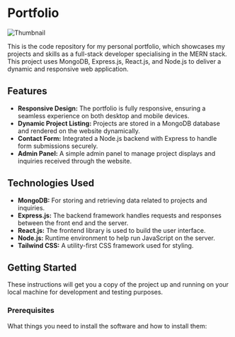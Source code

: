 # Portfolio

![Thumbnail](https://github.com/naveensivakumar14/myPortfolio-react/blob/main/public/myPortfolio.jpg)




This is the code repository for my personal portfolio, which showcases my projects and skills as a full-stack developer specialising in the MERN stack. 
This project uses MongoDB, Express.js, React.js, and Node.js to deliver a dynamic and responsive web application.


## Features

- **Responsive Design:** The portfolio is fully responsive, ensuring a seamless experience on both desktop and mobile devices.
- **Dynamic Project Listing:** Projects are stored in a MongoDB database and rendered on the website dynamically.
- **Contact Form:** Integrated a Node.js backend with Express to handle form submissions securely.
- **Admin Panel:** A simple admin panel to manage project displays and inquiries received through the website.

## Technologies Used

- **MongoDB:** For storing and retrieving data related to projects and inquiries.
- **Express.js:** The backend framework handles requests and responses between the front end and the server.
- **React.js:** The frontend library is used to build the user interface.
- **Node.js:** Runtime environment to help run JavaScript on the server.
- **Tailwind CSS:** A utility-first CSS framework used for styling.

## Getting Started

These instructions will get you a copy of the project up and running on your local machine for development and testing purposes.

### Prerequisites

What things you need to install the software and how to install them:

